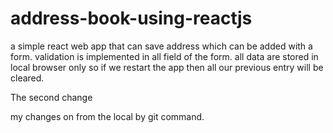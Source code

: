 # address-book-using-reactjs
a simple react web app that can save address which can be added with a form. validation is implemented in all field of the form. all data are stored in local browser only so if we restart the app then all our previous entry will be cleared.

The second change

my changes on from the local by git command.